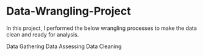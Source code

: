 # Data-Wrangling-Project

In this project, I performed the below wrangling processes to make the data clean and ready for analysis.

Data Gathering
Data Assessing
Data Cleaning
